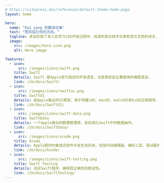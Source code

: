 ```yaml
---
# https://vitepress.dev/reference/default-theme-home-page
layout: home

hero:
  name: "Kai yang 的翻译合集"
  text: "愿风指引你的方向。"
  tagline: 本站存放了本人在学习iOS开发过程中，阅读的英文技术文章和官方文档的译文，同时也作为自己学习时的笔记。
  image:
    src: /images/hero-icon.png
    alt: Hero image

features:
  - icon:
      src: /images/icons/swift.png
    title: Swift
    details: Swift 是Apple官方指定的开发语言，也是我目前主要使用的编程语言。
    link: /zh/docs/Swift/
  - icon:
      src: /images/icons/swiftui.png
    title: SwiftUI
    details: 由Apple推出的UI框架，用于构建iOS、macOS、watchOS和tvOS应用程序。
    link: /zh/docs/SwiftUI/
  - icon:
      src: /images/icons/swift-data.png
    title: SwiftData
    details: 一个Apple推出的数据管理库，旨在简化Swift中的数据操作。
    link: /zh/docs/SwiftData/
  - icon:
      src: /images/icons/xcode.png
    title: Xcode
    details: Apple提供的集成式软件开发生态系统，包括代码编辑器、编码工具、调试器等。
    link: /zh/docs/Xcode/
  - icon:
      src: /images/icons/swift-testing.png
    title: Swift Testing
    details: 测试Swift程序，确保其正确性和稳定性。
    link: /zh/docs/SwiftTesting/
---
```

